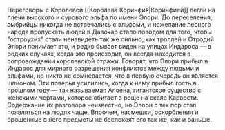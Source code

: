 Переговоры с Королевой [[Королева Коринфия|Коринфией]] легли на плечи высокого и сурового эльфа по имени Элори. До переселения, амбрийцы никогда не встречались с эльфами, и нежелание лесного народа пропускать людей в Давокар стало поводом для того, чтобы "остроухих" стали ненавидеть так же сильно, как троллей и Отродий. Элори понимает это, и редко бывает виден на улицах Индароса — в редких случаях, когда это происходит, он всегда находится в сопровождении королевской стражи. Говорят, что Элори прибыл в Индарос для мирного разрешения конфликтов между людьми и эльфами, но никто не сомневается, что в первую очередь он является шпионом. Эти поверья усилились, когда к нему прибыл гость в прошлом году — так называемая Алоена, гигантское существо с женскими чертами, которое обитает в роще на скале Карвости. Содержание их разговора неизвестно, но Элори с тех пор стал появляться на людях чаще. Впрочем, насмешки, оскорбления и брошенные в него предметы не беспокоят его так же, как и раньше.